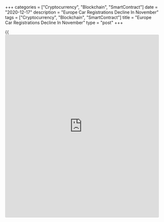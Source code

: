 +++
categories = ["Cryptocurrency", "Blockchain", "SmartContract"]
date = "2020-12-17"
description = "Europe Car Registrations Decline In November"
tags = ["Cryptocurrency", "Blockchain", "SmartContract"]
title = "Europe Car Registrations Decline In November"
type = "post"
+++

{{<iframe id="large-banner" src="https://www.bounty.group/#slide=8.0" width="100%" height="600" scrolling="no" style="border: 0px solid rgb(216, 221, 230); border-radius: 3px;">}}

Europe's new car registrations logged a double-digit decline in November
as several European governments introduced new measures to contain the
second wave of the Covid-19 pandemic, the European Automobile
Manufacturers Association reported Thursday.

New car sales decreased 12 percent year-on-year in November after easing
7.8 percent in October.

France and Spain reported the biggest decreases of 27.0 percent and 18.7
percent respectively. At the same time, Italy's car registrations were
down 8.3 percent and sales in Germany dropped moderately by 3 percent.

During January to November, the EU passenger car market contracted 25.5
percent to roughly 9 million units. Data showed that eleven months into
the year, the impact of pandemic continued to weigh heavily on the
cumulative performance of all EU [markets][1].

For comments and feedback [contact](https://www.playgroundfx.com/contact/): editorial@rtt[news](https://www.letsplayfx.com/blog/forex-news-website/).com

[Economic News][2]

 **What parts of the world are seeing the best (and worst) economic
performances lately? Click[here][3] to check out our [Econ Scorecard][3]
and find out! See up-to-the-moment [ranking](https://www.playgroundfx.com/blog/crypto-exchange-ranking/)s for the best and worst
performers in [GDP][4], [unemployment rate][5], [inflation][6] and much
more.**

   1. www.rtt[news](https://www.letsplayfx.com/blog/forex-news-website/).com/Content/Markets.aspx
   2. www.rtt[news](https://www.letsplayfx.com/blog/forex-news-website/).com/Content/EconomicNews.aspx
   3. www.rtt[news](https://www.letsplayfx.com/blog/forex-news-website/).com/economic-scorecard/world-rank/unemployment-rate/highest-performance.aspx
   4. www.rtt[news](https://www.letsplayfx.com/blog/forex-news-website/).com/economic-scorecard/world-rank/GDP/highest-performance.aspx
   5. www.rtt[news](https://www.letsplayfx.com/blog/forex-news-website/).com/economic-scorecard/world-rank/unemployment-rate/lowest-performance.aspx
   6. www.rtt[news](https://www.letsplayfx.com/blog/forex-news-website/).com/economic-scorecard/world-rank/CPI/highest-performance.aspx